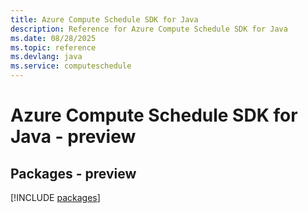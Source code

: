 ```yaml
---
title: Azure Compute Schedule SDK for Java
description: Reference for Azure Compute Schedule SDK for Java
ms.date: 08/28/2025
ms.topic: reference
ms.devlang: java
ms.service: computeschedule
---
```

# Azure Compute Schedule SDK for Java - preview
## Packages - preview
[!INCLUDE [packages](compute-schedule-index.md)]